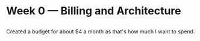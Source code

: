 # Week 0 — Billing and Architecture

##
Created a budget for about $4 a month as that's how much I want to spend.
